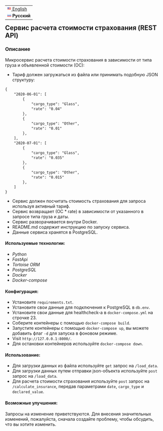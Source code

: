 <table align="right">
 <tr><td><a href="README_en.md"><img src="https://github.com/ggwmwgg/ggwmwgg/blob/main/images/us.png" height="13" alt=""> English</a></td></tr>
 <tr><td><b><img src="https://github.com/ggwmwgg/ggwmwgg/blob/main/images/ru_s.png" height="13" alt=""> Русский</b></td></tr>
</table>

## Сервис расчета стоимости страхования (REST API)

### Описание
Микросервис расчета стоимости страхования в зависимости от типа груза и объявленной стоимости (ОС):
- Тариф должен загружаться из файла или принимать подобную JSON структуру:
```
{
    "2020-06-01": [
        {
            "cargo_type": "Glass",
            "rate": "0.04"
        },
        {
            "cargo_type": "Other",
            "rate": "0.01"
        },
    ],
    "2020-07-01": [
        {
            "cargo_type": "Glass",
            "rate": "0.035"
        },
        {
            "cargo_type": "Other",
            "rate": "0.015"
        },
    ]
}
```
- Сервис должен посчитать стоимость страхования для запроса используя активный тариф.
- Сервис возвращает (ОС * rate) в зависимости от указанного в запросе типа груза и даты.
- Сервис разворачивается внутри Docker.
- README.md содержит инструкцию по запуску сервиса.
- Данные сервиса хранятся в PostgreSQL.

#### Используемые технологии:
- *Python*
- *FastApi*
- *Tortoise ORM*
- *PostgreSQL*
- *Docker*
- *Docker-compose*

#### Конфигурация:
- Установите ```requirements.txt```.
- Установите свои данные для подключения к PostgreSQL в ```db.env```.
- Установите свои данные для healthcheck-a в ```docker-compose.yml``` на строчке 23.
- Соберите контейнеры с помощью ```docker-compose build```.
- Запустите контейнеры с помощью ```docker-compose up```, вы можете добавить флаг ```-d``` для запуска в фоновом режиме.
- Visit ```http://127.0.0.1:8000/```.
- Для остановки контейнеров используйте ```docker-compose down```.

#### Использование:
- Для загрузки данных из файла используйте ```get``` запрос на ```/load_data```.
- Для загрузки данных путем отправки json-объекта используйте ```post``` запрос на ```/load_data```.
- Для расчета стоимости страхования используйте ```post``` запрос на ```/calculate_insurance```, передав параметрами ```date```, ```cargo_type``` и ```declared_value```.

#### Возможные улучшения:
Запросы на изменение приветствуются. Для внесения значительных изменений, пожалуйста, сначала создайте проблему, чтобы обсудить, что вы хотите изменить.
